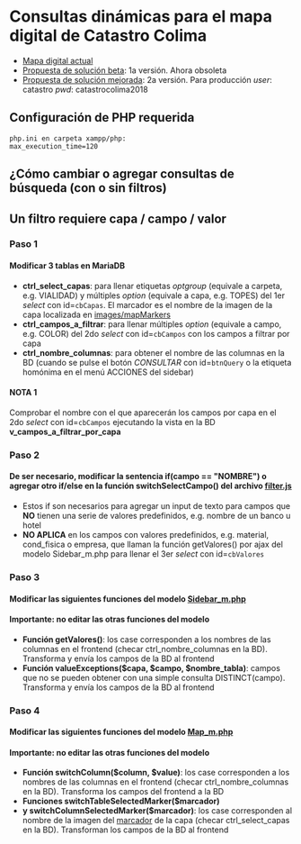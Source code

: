 # Consultas dinámicas para el mapa digital de Catastro Colima

- [Mapa digital actual]
- [Propuesta de solución beta]: 1a versión. Ahora obsoleta
- [Propuesta de solución mejorada]: 2a versión. Para producción
*user*: catastro
*pwd*: catastrocolima2018

## Configuración de PHP requerida

```
php.ini en carpeta xampp/php:
max_execution_time=120
```

## ¿Cómo cambiar o agregar consultas de búsqueda (con o sin filtros)
## Un filtro requiere capa / campo / valor

### Paso 1
#### Modificar 3 tablas en MariaDB
- **ctrl_select_capas**: para llenar etiquetas *optgroup* (equivale a carpeta, e.g. VIALIDAD) y múltiples *option* (equivale a capa, e.g. TOPES) del 1er *select* con id=`cbCapas`. El marcador es el nombre de la imagen de la capa localizada en [images/mapMarkers](images/mapMarkers)
- **ctrl_campos_a_filtrar**: para llenar múltiples *option* (equivale a campo, e.g. COLOR) del 2do *select* con id=`cbCampos` con los campos a filtrar por capa
- **ctrl_nombre_columnas**: para obtener el nombre de las columnas en la BD (cuando se pulse el botón *CONSULTAR* con id=`btnQuery` o la etiqueta homónima en el menú ACCIONES del sidebar)
#### NOTA 1
Comprobar el nombre con el que aparecerán los campos por capa en el 2do *select* con id=`cbCampos` ejecutando la vista en la BD **v_campos_a_filtrar_por_capa**


### Paso 2
#### De ser necesario, modificar la sentencia if(campo == "NOMBRE") o agregar otro if/else en la función switchSelectCampo() del archivo [filter.js](js/filter/filter.js)
- Estos if son necesarios para agregar un input de texto para campos que **NO** tienen una serie de valores predefinidos, e.g. nombre de un banco u hotel
- **NO APLICA** en los campos con valores predefinidos, e.g. material, cond_fisica o empresa, que llaman la función getValores() por ajax del modelo Sidebar_m.php para llenar el 3er *select* con id=`cbValores`


### Paso 3
#### Modificar las siguientes funciones del modelo [Sidebar_m.php](application/models/Sidebar_m.php)
#### Importante: no editar las otras funciones del modelo
- **Función getValores()**: los case corresponden a los nombres de las columnas en el frontend (checar ctrl_nombre_columnas en la BD). Transforma y envía los campos de la BD al frontend
- **Función valueExceptions($capa, $campo, $nombre_tabla)**: campos que no se pueden obtener con una simple consulta DISTINCT(campo). Transforma y envía los campos de la BD al frontend


### Paso 4
#### Modificar las siguientes funciones del modelo [Map_m.php](application/models/Map_m.php)
#### Importante: no editar las otras funciones del modelo
- **Función switchColumn($column, $value)**: los case corresponden a los nombres de las columnas en el frontend (checar ctrl_nombre_columnas en la BD). Transforma los campos del frontend a la BD
- **Funciones switchTableSelectedMarker($marcador)**
- **y switchColumnSelectedMarker($marcador)**: los case corresponden al nombre de la imagen del [marcador](images/mapMarkers) de la capa (checar ctrl_select_capas en la BD). Transforman los campos de la BD al frontend


[Mapa digital actual]: <http://www.catastrocolima.gob.mx/cartografia.html>
[Propuesta de solución beta]: <http://ateneorid.com/osint-beta>
[Propuesta de solución mejorada]: <http://ateneorid.com/osint>